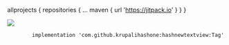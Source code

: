 
allprojects {
		repositories {
			...
			maven { url 'https://jitpack.io' }
		}
	}

  [![](https://jitpack.io/v/krupalihashone/hashnewtextview.svg)](https://jitpack.io/#krupalihashone/hashnewtextview)

	        implementation 'com.github.krupalihashone:hashnewtextview:Tag'
